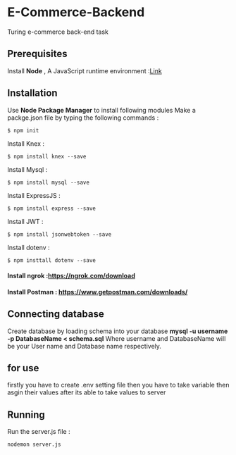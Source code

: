 # E-Commerce-Backend
Turing e-commerce back-end task
## Prerequisites
Install <b>Node</b> , A JavaScript runtime environment :[Link](https://nodejs.org/en/download/)
## Installation
Use <b>Node Package Manager</b> to install following modules Make a packge.json file by typing the following commands :

    $ npm init  
Install Knex :    
    
    $ npm install knex --save
Install Mysql : 

    $ npm install mysql --save
Install ExpressJS : 

    $ npm install express --save
Install JWT :

    $ npm install jsonwebtoken --save
 Install dotenv :
    
    $ npm insttall dotenv --save
 
#### Install ngrok :https://ngrok.com/download
#### Install Postman : https://www.getpostman.com/downloads/

## Connecting database
Create database by loading schema into your database <b>mysql -u username -p DatabaseName < schema.sql</b> Where username and DatabaseName will be your User name and Database name respectively.
    
    
##  for use 
firstly you have to create .env setting file then you have to take variable then asgin their values after its able to take values to server

## Running
Run the server.js file :
    
    nodemon server.js
